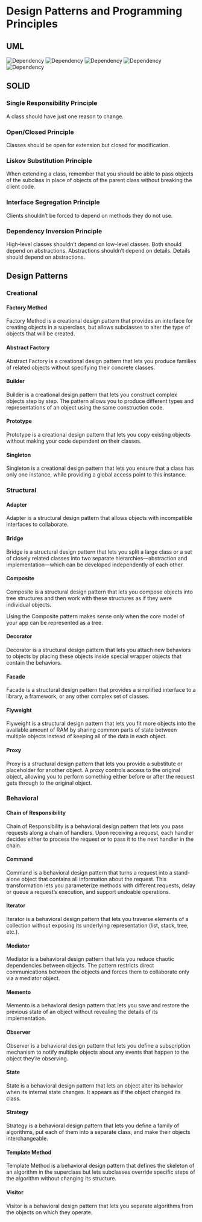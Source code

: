 # Design Patterns and Programming Principles

## UML

![Dependency](images/dependency.png)
![Dependency](images/association.png)
![Dependency](images/aggregation.png)
![Dependency](images/composition.png)
![Dependency](images/summary.png)

## SOLID

### Single Responsibility Principle

A class should have just one reason to change.

### Open/Closed Principle

Classes should be open for extension but closed for modification.

### Liskov Sub­sti­tu­tion Prin­ci­ple

When extend­ing a class, remem­ber that you should be able to pass objects of the sub­class in place of objects of the par­ent class with­out break­ing the client code.

### Interface Segregation Principle

Clients shouldn’t be forced to depend on meth­ods they do not use.

### Dependency Inversion Principle

High-level class­es shouldn’t depend on low-level class­es. Both should depend on abstrac­tions. Abstrac­tions shouldn’t depend on details. Details should depend on abstractions.

## Design Patterns

### Creational

#### Factory Method

Factory Method is a creational design pattern that provides an interface for creating objects in a superclass, but allows subclasses to alter the type of objects that will be created.

#### Abstract Factory

Abstract Factory is a creational design pattern that lets you produce families of related objects without specifying their concrete classes.

#### Builder

Builder is a creational design pattern that lets you construct complex objects step by step. The pattern allows you to produce different types and representations of an object using the same construction code.

#### Prototype

Prototype is a creational design pattern that lets you copy existing objects without making your code dependent on their classes.

#### Singleton

Singleton is a creational design pattern that lets you ensure that a class has only one instance, while providing a global access point to this instance.

### Structural

#### Adapter

Adapter is a structural design pattern that allows objects with incompatible interfaces to collaborate.

#### Bridge

Bridge is a structural design pattern that lets you split a large class or a set of closely related classes into two separate hierarchies—abstraction and implementation—which can be developed independently of each other.

#### Composite

Composite is a structural design pattern that lets you compose objects into tree structures and then work with these structures as if they were individual objects.

Using the Composite pattern makes sense only when the core model of your app can be represented as a tree.

#### Decorator

Decorator is a structural design pattern that lets you attach new behaviors to objects by placing these objects inside special wrapper objects that contain the behaviors.

#### Facade

Facade is a structural design pattern that provides a simplified interface to a library, a framework, or any other complex set of classes.

#### Flyweight

Flyweight is a structural design pattern that lets you fit more objects into the available amount of RAM by sharing common parts of state between multiple objects instead of keeping all of the data in each object.

#### Proxy

Proxy is a structural design pattern that lets you provide a substitute or placeholder for another object. A proxy controls access to the original object, allowing you to perform something either before or after the request gets through to the original object.

### Behavioral

#### Chain of Responsibility

Chain of Responsibility is a behavioral design pattern that lets you pass requests along a chain of handlers. Upon receiving a request, each handler decides either to process the request or to pass it to the next handler in the chain.

#### Command

Command is a behavioral design pattern that turns a request into a stand-alone object that contains all information about the request. This transformation lets you parameterize methods with different requests, delay or queue a request’s execution, and support undoable operations.

#### Iterator

Iterator is a behavioral design pattern that lets you traverse elements of a collection without exposing its underlying representation (list, stack, tree, etc.).

#### Mediator

Mediator is a behavioral design pattern that lets you reduce chaotic dependencies between objects. The pattern restricts direct communications between the objects and forces them to collaborate only via a mediator object.

#### Memento

Memento is a behavioral design pattern that lets you save and restore the previous state of an object without revealing the details of its implementation.

#### Observer

Observer is a behavioral design pattern that lets you define a subscription mechanism to notify multiple objects about any events that happen to the object they’re observing.

#### State

State is a behavioral design pattern that lets an object alter its behavior when its internal state changes. It appears as if the object changed its class.

#### Strategy

Strategy is a behavioral design pattern that lets you define a family of algorithms, put each of them into a separate class, and make their objects interchangeable.

#### Template Method

Template Method is a behavioral design pattern that defines the skeleton of an algorithm in the superclass but lets subclasses override specific steps of the algorithm without changing its structure.

#### Visitor

Visitor is a behavioral design pattern that lets you separate algorithms from the objects on which they operate.